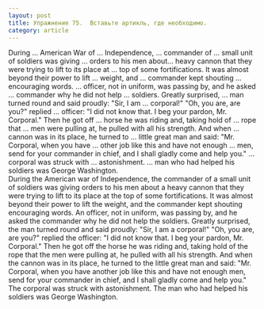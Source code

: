 ```yaml
---
layout: post
title: Упражнение 75.  Вставьте артикль, где необходимо.
category: article
---
```

<section class="question">
During ... American War of ... Independence, ... commander of ... small unit of soldiers was giving ... orders to his men about... heavy cannon that they were trying to lift to its place at ... top of some fortifications. It was almost beyond their power to lift ... weight, and ... commander kept shouting ... encouraging words. ... officer, not in uniform, was passing by, and he asked ... commander why he did
not help ... soldiers. Greatly surprised, ... man turned round and said proudly: "Sir, I am ... corporal!" "Oh, you are, are you?" replied ... officer: "I did not know that. I beg your pardon, Mr. Corporal." Then he got off ... horse he was riding and, taking hold of ... rope that ... men were pulling at, he pulled with all his strength. And when ... cannon was in its place, he turned to ... little great man and said: "Mr. Corporal, when you have ... other job like this and have not enough ... men, send for your commander in chief, and I shall gladly come and help you." ... corporal was struck with ... astonishment. ... man who had helped his soldiers was George Washington.
</section>

<section class="answer">
During the American war of Independence, the commander of a small unit of soldiers was giving orders to his men about a heavy cannon that they were trying to lift to its place at the top of some fortifications. It was almost beyond their power to lift the weight, and the commander kept shouting encouraging words. An officer, not in uniform, was passing by, and he asked the commander why he did not help the soldiers. Greatly surprised, the man turned round and said proudly: "Sir, I am a corporal!" "Oh, you are, are you?" replied the officer: "I did not know that. I beg your pardon, Mr. Corporal." Then he got off the horse he was riding and, taking hold of the rope that the men were pulling at, he pulled with all his strength. And when the cannon was in its place, he turned to the little great man and said: "Mr. Corporal, when you have another job like this and have not enough men, send for your commander in chief, and I shall gladly come and help you." The corporal was struck with astonishment. The man who had helped his soldiers was George Washington.
</section>